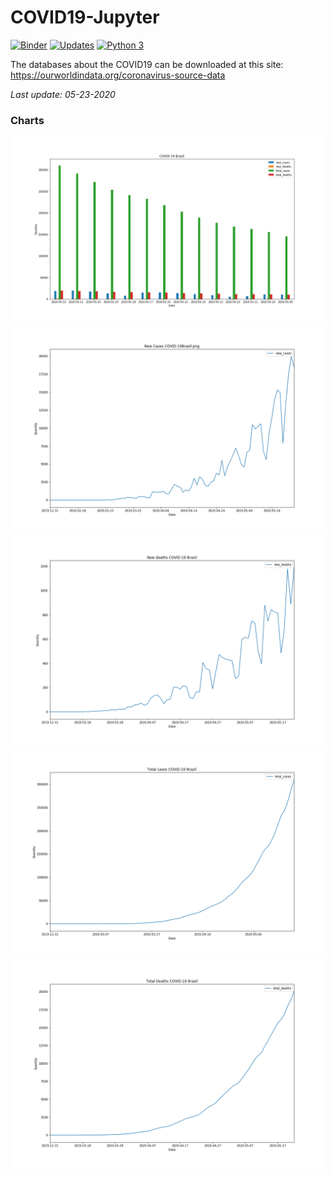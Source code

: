 # COVID19-Jupyter

[![Binder](https://mybinder.org/badge_logo.svg)](https://mybinder.org/v2/gh/WanderWashington/COVID19-Jupyter/master)
[![Updates](https://pyup.io/repos/github/WanderWashington/COVID19-Jupyter/shield.svg)](https://pyup.io/repos/github/WanderWashington/COVID19-Jupyter/)
[![Python 3](https://pyup.io/repos/github/WanderWashington/COVID19-Jupyter/python-3-shield.svg)](https://pyup.io/repos/github/WanderWashington/COVID19-Jupyter/)


The databases about the COVID19 can be downloaded at this site: https://ourworldindata.org/coronavirus-source-data


*Last update: 05-23-2020*

### Charts 
![COVID-19 Brazil - 05-23-2020](https://github.com/WanderWashington/COVID19-Jupyter/blob/master/Charts/BrazilCasesPerDay.png)
![New Cases Brazil - 05-23-2020](https://github.com/WanderWashington/COVID19-Jupyter/blob/master/Charts/NewCases/Brazil%20-%20COVID19.png)
![New Deaths Brazil - 05-23-2020](https://github.com/WanderWashington/COVID19-Jupyter/blob/master/Charts/NewDeaths/Brazil%20-%20COVID19.png)
![Total Cases Brazil - 05-23-2020](https://github.com/WanderWashington/COVID19-Jupyter/blob/master/Charts/TotalCases/Brazil%20-%20COVID19.png)
![Total Deaths Brazil - 05-23-2020](https://github.com/WanderWashington/COVID19-Jupyter/blob/master/Charts/TotalDeaths/Brazil%20-%20COVID19.png)





